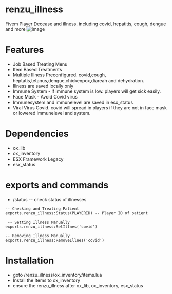 # renzu_illness
Fivem Player Decease and illness. including covid, hepatitis, cough, dengue and more
![image](https://user-images.githubusercontent.com/82306584/216555680-f84ce148-9ef4-4bf6-b094-2fbbf7cca854.png)

# Features
- Job Based Treating Menu
- Item Based Treatments
- Multiple Illness Preconfigured. covid,cough, heptatis,tetanus,dengue,chickenpox,diareah and dehydration.
- Illness are saved locally only
- Immune System - if immune system is low. players will get sick easily.
- Face Mask - Avoid Covid virus
- Immunesystem and immunelevel are saved in esx_status
- Viral Virus Covid. covid will spread in players if they are not in face mask or lowered immunelevel and system.

# Dependencies
- ox_lib
- ox_inventory
- ESX Framework Legacy
- esx_status

# exports and commands
- /status -- check status of illnesses
 ```
 -- Checking and Treating Patient
 exports.renzu_illness:Status(PLAYERID) -- Player ID of patient
 
  -- Setting Illness Manually
 exports.renzu_illness:SetIllnes('covid')

 -- Removing Illness Manually
 exports.renzu_illness:RemoveIllnes('covid')
 ``` 

# Installation
- goto /renzu_illness/ox_inventory/items.lua
- Install the Items to ox_inventory
- ensure the renzu_illness after ox_lib, ox_inventory, esx_status

